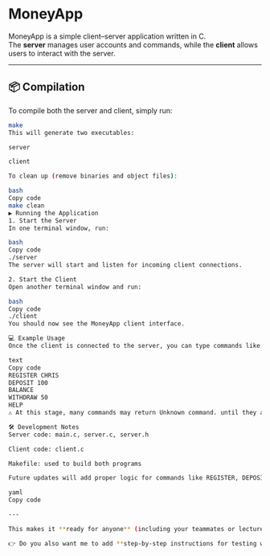 # MoneyApp

MoneyApp is a simple client–server application written in C.  
The **server** manages user accounts and commands, while the **client** allows users to interact with the server.

---

## 📦 Compilation

To compile both the server and client, simply run:

```bash
make
This will generate two executables:

server

client

To clean up (remove binaries and object files):

bash
Copy code
make clean
▶️ Running the Application
1. Start the Server
In one terminal window, run:

bash
Copy code
./server
The server will start and listen for incoming client connections.

2. Start the Client
Open another terminal window and run:

bash
Copy code
./client
You should now see the MoneyApp client interface.

💻 Example Usage
Once the client is connected to the server, you can type commands like:

text
Copy code
REGISTER CHRIS
DEPOSIT 100
BALANCE
WITHDRAW 50
HELP
⚠️ At this stage, many commands may return Unknown command. until they are fully implemented in the server.

🛠️ Development Notes
Server code: main.c, server.c, server.h

Client code: client.c

Makefile: used to build both programs

Future updates will add proper logic for commands like REGISTER, DEPOSIT, and BALANCE.

yaml
Copy code

---

This makes it **ready for anyone** (including your teammates or lecturer) to compile, run, and test.  

👉 Do you also want me to add **step-by-step instructions for testing with multiple cli